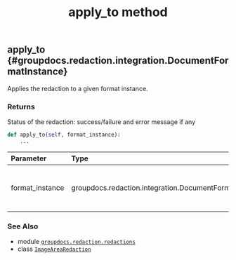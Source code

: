 ﻿---
title: apply_to method
second_title: GroupDocs.Redaction for Python via .NET API References
description: 
type: docs
url: /python-net/groupdocs.redaction.redactions/imagearearedaction/apply_to/
is_root: false
weight: 20
---

## apply_to {#groupdocs.redaction.integration.DocumentFormatInstance}

Applies the redaction to a given format instance.


### Returns 


Status of the redaction: success/failure and error message if any


```python
def apply_to(self, format_instance):
    ...
```


| Parameter | Type | Description |
| :- | :- | :- |
| format_instance | groupdocs.redaction.integration.DocumentFormatInstance | An instance of a document to apply redaction |



### See Also
* module [`groupdocs.redaction.redactions`](../../)
* class [`ImageAreaRedaction`](/redaction/python-net/groupdocs.redaction.redactions/imagearearedaction)
